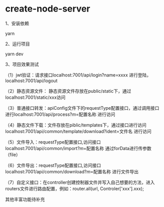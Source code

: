 # create-node-server

1、安装依赖

yarn

2、运行项目

yarn dev


3、项目效果测试

（1）jwt验证：请求接口localhost:7001/api/login?name=xxxx 进行登陆， localhost:7001/api/logout

（2）静态资源文件： 静态资源文件存放在public/static下，通过localhost:7001/static/xxx访问

（3）普通接口转发：apiConfig文件下的requestType配置接口，通过调用接口进行localhost:7001/api/process?_m_=配置名称 进行访问

（4）静态文件下载：文件存放在piblic/templates下，通过接口进行访问 localhost:7001/api/common/template/download?ident=文件名 进行访问

（5）文件导入：requestType配置接口,访问接口localhost:7001/api/common/import?_m_=配置名称 通过forData进行传参数（file）

（6）文件导出：requestType配置接口,访问接口localhost:7001/api/common/download?_m_=配置名称 进行文件导出

（7）自定义接口：在controller创建控制器文件并写入自己想要的方法，进入routers文件进行路由配置，例如：router.all(url, Controler['xxx'].xxx);

 
其他丰富功能待补充
 
